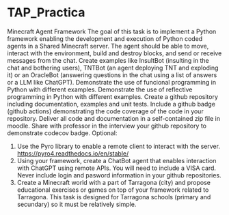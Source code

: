 # TAP_Practica
Minecraft Agent Framework
The goal of this task is to implement a Python framework enabling the development and
execution of Python coded agents in a Shared Minecraft server. The agent should be able to
move, interact with the environment, build and destroy blocks, and send or receive messages
from the chat.
Create examples like InsultBot (insulting in the chat and bothering users), TNTBot (an agent
deploying TNT and exploding it) or an OracleBot (answering questions in the chat using a list of
answers or a LLM like ChatGPT).
Demonstrate the use of funcional programming in Python with different examples.
Demonstrate the use of reflective programming in Python with different examples.
Create a github repository including documentation, examples and unit tests.
Include a github badge (github actions) demonstrating the code coverage of the code in your
repository.
Deliver all code and documentation in a self-contained zip file in moodle. Share with professor
in the interview your github repository to demonstrate codecov badge.
Optional:
1. Use the Pyro library to enable a remote client to interact with the server.
https://pyro4.readthedocs.io/en/stable/
2. Using your framework, create a ChatBot agent that enables interaction with ChatGPT
using remote APIs. You will need to include a VISA card. Never include login and
pasword information in your github repositories.
3. Create a Minecraft world with a part of Tarragona (city) and propose educational
exercises or games on top of your framework related to Tarragona. This task is
designed for Tarragona schools (primary and secundary) so it must be relatively
simple. 
